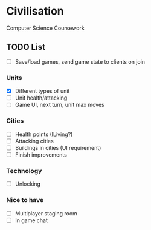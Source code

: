 # Civilisation

Computer Science Coursework

## TODO List

- [ ] Save/load games, send game state to clients on join

### Units
- [x] Different types of unit
- [ ] Unit health/attacking
- [ ] Game UI, next turn, unit max moves

### Cities
- [ ] Health points (ILiving?)
- [ ] Attacking cities
- [ ] Buildings in cities (UI requirement)
- [ ] Finish improvements

### Technology
- [ ] Unlocking

### Nice to have
- [ ] Multiplayer staging room
- [ ] In game chat
